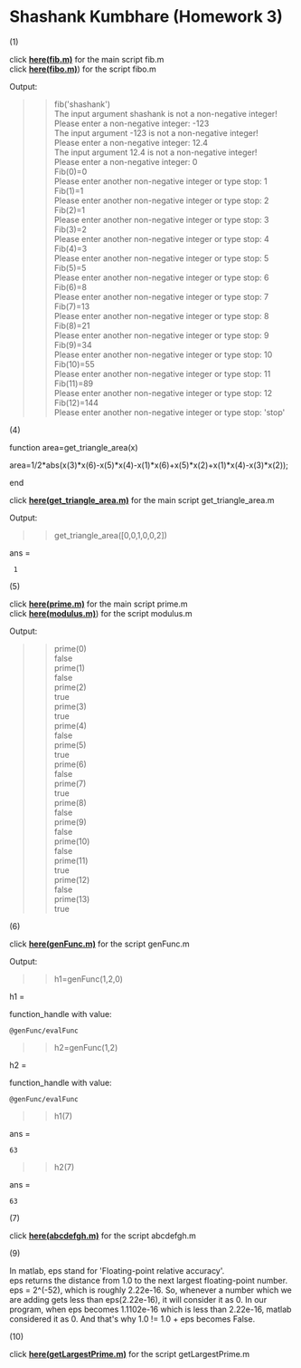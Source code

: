 # Shashank Kumbhare (Homework 3)

(1)

click [**here(fib.m)**](fib.m) for the main script fib.m  
click [**here(fibo.m)**](fibo.m)) for the script fibo.m  

Output:  

>> fib('shashank')  
The input argument shashank is not a non-negative integer!  
Please enter a non-negative integer: -123  
The input argument -123 is not a non-negative integer!  
Please enter a non-negative integer: 12.4  
The input argument 12.4 is not a non-negative integer!  
Please enter a non-negative integer: 0  
Fib(0)=0  
Please enter another non-negative integer or type stop: 1  
Fib(1)=1  
Please enter another non-negative integer or type stop: 2  
Fib(2)=1  
Please enter another non-negative integer or type stop: 3  
Fib(3)=2  
Please enter another non-negative integer or type stop: 4  
Fib(4)=3  
Please enter another non-negative integer or type stop: 5  
Fib(5)=5  
Please enter another non-negative integer or type stop: 6  
Fib(6)=8  
Please enter another non-negative integer or type stop: 7  
Fib(7)=13  
Please enter another non-negative integer or type stop: 8  
Fib(8)=21  
Please enter another non-negative integer or type stop: 9  
Fib(9)=34  
Please enter another non-negative integer or type stop: 10  
Fib(10)=55  
Please enter another non-negative integer or type stop: 11  
Fib(11)=89  
Please enter another non-negative integer or type stop: 12  
Fib(12)=144  
Please enter another non-negative integer or type stop: 'stop'  


(4)

function area=get_triangle_area(x)  
  
area=1/2*abs(x(3)*x(6)-x(5)*x(4)-x(1)*x(6)+x(5)*x(2)+x(1)*x(4)-x(3)*x(2));  
  
end  
  
  
click [**here(get_triangle_area.m)**](get_triangle_area.m) for the main script get_triangle_area.m  
  
Output:  
  
>> get_triangle_area([0,0,1,0,0,2])  
  
ans =

     1


  
(5)

click [**here(prime.m)**](prime.m) for the main script prime.m  
click [**here(modulus.m)**](modulus.m)) for the script modulus.m  

Output:  

>> prime(0)  
false  
>> prime(1)  
false  
>> prime(2)  
true  
>> prime(3)  
true  
>> prime(4)  
false  
>> prime(5)  
true  
>> prime(6)  
false  
>> prime(7)  
true  
>> prime(8)  
false  
>> prime(9)  
false  
>> prime(10)  
false  
>> prime(11)  
true  
>> prime(12)  
false  
>> prime(13)  
true
    
  
(6)  
  
click [**here(genFunc.m)**](genFunc.m) for the script genFunc.m  
  
Output:  
>> h1=genFunc(1,2,0)

h1 =

  function_handle with value:

    @genFunc/evalFunc

>> h2=genFunc(1,2)

h2 =

  function_handle with value:

    @genFunc/evalFunc

>> h1(7)

ans =

    63

>> h2(7)

ans =

    63  
  
(7)  
  
click [**here(abcdefgh.m)**](abcdefgh.m) for the script abcdefgh.m
    
(9)

In matlab, eps stand for 'Floating-point relative accuracy'.  
eps returns the distance from 1.0 to the next largest floating-point number. eps = 2^(-52), which is roughly 2.22e-16.
So, whenever a number which we are adding gets less than eps(2.22e-16), it will consider it as 0.
In our program, when eps becomes 1.1102e-16 which is less than 2.22e-16, matlab considered it as 0. And that's why 1.0 != 1.0 + eps becomes False.
  
  
  
(10)

click [**here(getLargestPrime.m)**](getLargestPrime.m) for the script getLargestPrime.m





